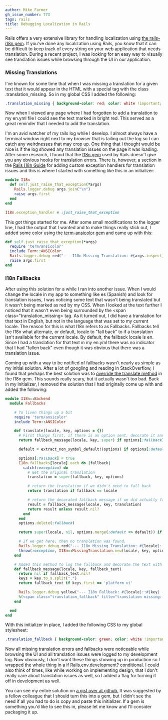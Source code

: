 ```yaml
---
author: Mike Farmer
gh_issue_number: 773
tags: rails
title: Debugging Localization in Rails
---
```




Rails offers a very extensive library for handling localization using [the rails-i18n gem](https://github.com/svenfuchs/rails-i18n). If you've done any localization using Rails, you know that it can be difficult to keep track of every string on your web application that needs translation. During a recent project, I was looking for an easy way to visually see translation issues while browsing through the UI in our application.

### Missing Translations

I've known for some time that when I was missing a translation for a given text that it would appear in the HTML with a special <span> tag with the class .translation_missing. So in my global CSS I added the following:

```css
.translation_missing { background-color: red; color: white !important; }
```

Now when I viewed any page where I had forgotten to add a translation to my en.yml file I could see the text marked in bright red. This served as a great reminder that I needed to add the translation.

I'm an avid watcher of my rails log while I develop. I almost always have a terminal window right next to my browser that is tailing out the log so I can catch any weirdnesses that may crop up. One thing that I thought would be nice is if the log showed any translation issues on the page it was loading. After some research, I found that the [I18n gem](http://rubygems.org/gems/i18n) used by Rails doesn't give you any obvious hooks for translation errors. There is, however, a section in the [Rails I18n Guide](http://guides.rubyonrails.org/i18n.html#using-different-exception-handlers) for adding custom exception handlers for translation issues and this is where I started with something like this in an initializer:

```ruby
module I18n
  def self.just_raise_that_exception(*args)
    Rails.logger.debug args.join("\n")
    raise args.first
  end
end

I18n.exception_handler = :just_raise_that_exception
```

This got things started for me. After some small modifications to the logger line, I had the output that I wanted and to make things really stick out, I added some color using the [term-ansicolor gem](http://flori.github.com/term-ansicolor/) and came up with this:

```ruby
def self.just_raise_that_exception(*args)
  require 'term/ansicolor'
  include Term::ANSIColor
  Rails.logger.debug red("--- I18n Missing Translation: #{args.inspect} ---")
  raise args.first
end
```

### I18n Fallbacks

After using this solution for a while I ran into another issue. When I would change the locale in my app to something like es (Spanish) and look for translation issues, I was noticing some text that wasn't being translated but it wasn't being marked as red by my CSS. When I looked at the text further I noticed that it wasn't even being surrounded by the <span class="translation_missing> tag. As it turned out, I did have a translation for that text in English, but not in the language that was set to my current locale. The reason for this is what I18n refers to as Fallbacks. Fallbacks tell the I18n what alternate, or default, locale to "fall back" to if a translation isn't available for the current locale. By default, the fallback locale is en. Since I had a translation for that text in my en.yml there was no indicator that I had "fallen back" even though it was obvious that there was a translation issue.

Coming up with a way to be notified of fallbacks wasn't nearly as simple as my initial solution. After a lot of googling and reading in StackOverflow, I found that perhaps the best solution was to [override the translate method](https://github.com/svenfuchs/i18n/blob/master/lib/i18n/backend/fallbacks.rb#L37) in the I18n gem. This sounds really scary, but it actually wasn't too bad. Back in my initializer, I removed the solution that I had originally come up with and added the following:

```ruby
module I18n::Backend
  module Fallbacks

    # To liven things up a bit
    require 'term/ansicolor'
    include Term::ANSIColor

    def translate(locale, key, options = {})
      # First things first, if there is an option sent, decorate it and send it back.
      return fallback_message(locale, key, super) if options[:fallback]

      default = extract_non_symbol_default!(options) if options[:default]

      options[:fallback] = true
      I18n.fallbacks[locale].each do |fallback|
        catch(:exception) do
          # Get the original translation
          translation = super(fallback, key, options)

          # return the translation if we didn't need to fall back
          return translation if fallback == locale

          # return the decorated fallback message if we did actually fall back.
          result = fallback_message(locale, key, translation)
          return result unless result.nil?
        end
      end
      options.delete(:fallback)

      return super(locale, nil, options.merge(:default => default)) if default

      # If we get here, then no translation was found.
      Rails.logger.debug red("--- I18n Missing Translation: #{locale}::#{key} ---")
      throw(:exception, I18n::MissingTranslation.new(locale, key, options))
    end

    # Added this method to log the fallback and decorate the text with a <span> tag.
    def fallback_message(locale, key, fallback_text)
      return nil if fallback_text.nil?
      keys = key.to_s.split(".")
      return fallback_text if keys.first == 'platform_ui'

      Rails.logger.debug yellow("--- I18n Fallback: #{locale}::#{key} ---")
      %(<span class="translation_fallback" title="translation missing: #{locale}, #{key}">#{fallback_text}</span>).html_safe
    end

  end
end
```

With this initializer in place, I added the following CSS to my global stylesheet:

```css
.translation_fallback { background-color: green; color: white !important; }
```

Now all missing translation errors and fallbacks were noticeable while browsing the UI and all translation issues were logged to my development log. Now obviously, I don't want these things showing up in production so I wrapped the whole thing in a if Rails.env.development? conditional. I could also think of times, like while working on implementing design, that I don't really care about translation issues as well, so I added a flag for turning it off in development as well.

You can see my entire solution on [a gist over at github.](https://gist.github.com/mikefarmer/5286140#file-debug_localization-rb) It was suggested by a fellow colleague that I should turn this into a gem, but I didn't see the need if all you had to do is copy and paste this initializer. If a gem is something you'd like to see this in, please let me know and I'll consider packaging it up.


